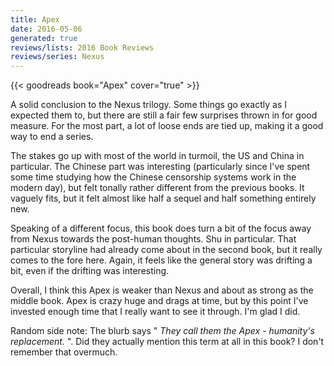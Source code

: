 ```yaml
---
title: Apex
date: 2016-05-06
generated: true
reviews/lists: 2016 Book Reviews
reviews/series: Nexus
---
```

{{< goodreads book="Apex" cover="true" >}}

A solid conclusion to the Nexus trilogy. Some things go exactly as I expected them to, but there are still a fair few surprises thrown in for good measure. For the most part, a lot of loose ends are tied up, making it a good way to end a series.  

The stakes go up with most of the world in turmoil, the US and China in particular. The Chinese part was interesting (particularly since I've spent some time studying how the Chinese censorship systems work in the modern day), but felt tonally rather different from the previous books. It vaguely fits, but it felt almost like half a sequel and half something entirely new.  

<!--more-->

Speaking of a different focus, this book does turn a bit of the focus away from Nexus towards the post-human thoughts. Shu in particular. That particular storyline had already come about in the second book, but it really comes to the fore here. Again, it feels like the general story was drifting a bit, even if the drifting was interesting.  

Overall, I think this Apex is weaker than Nexus and about as strong as the middle book. Apex is crazy huge and drags at time, but by this point I've invested enough time that I really want to see it through. I'm glad I did.  

Random side note: The blurb says " _They call them the Apex - humanity's replacement._ ". Did they actually mention this term at all in this book? I don't remember that overmuch.


